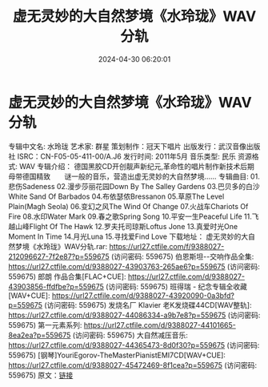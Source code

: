 ﻿---
title: 虚无灵妙的大自然梦境《水玲珑》WAV分轨
date: 2024-04-30 06:20:01
categories: 古典音乐、新世纪、纯音雅乐
tags: 纯音雅乐
---
# 虚无灵妙的大自然梦境《水玲珑》WAV分轨

专辑中文名: 水玲珑
艺术家: 群星
策划制作：冠天下唱片
出版发行：武汉音像出版社
ISRC：CN-F05-05-411-00/A.J6
发行时间: 2011年5月
音乐类型: 民乐
资源格式: WAV
专辑介绍：
德国黑胶CD开创靓声新纪元,革命性的唱片制作新技术后期母带德国精致　　谜一般的音乐，营造出虚无灵妙的大自然梦境……
专辑曲目:
01.悲伤Sadeness
02.漫步莎丽花园Down By The Salley Gardens
03.巴贝多的白沙White Sand Of Barbados
04.布依瑟侬Bressanon
05.草原The Level Plain(Magh Seola)
06.变幻之风The Wind Of Change
07.火战车Chariots Of Fire
08.水印Water Mark
09.春之歌Spring Song
10.平安一生Peaceful Life
11.飞越山峰Flight Of The Hawk
12.罗夫托司琼斯Loftus Jone
13.真爱时光One Moment In Time
14.月光Luna
15.寻找爱Find Love
下载地址：
虚无灵妙的大自然梦境《水玲珑》WAV分轨.rar: https://url27.ctfile.com/f/9388027-212096627-7f2e87?p=559675
(访问密码: 559675)
伯恩斯坦--交响作品全集: https://url27.ctfile.com/d/9388027-43903763-265ae6?p=559675
(访问密码: 559675)
郎朗 作品合集[FLAC+CUE]: https://url27.ctfile.com/d/9388027-43903856-ffdfbe?p=559675
(访问密码: 559675)
班得瑞 - 纪念专辑全收藏[WAV+CUE]: https://url27.ctfile.com/d/9388027-43920090-0a3bfd?p=559675
(访问密码: 559675)
发烧名厂 Klavier 老K发烧碟44CD[WAV整轨]: https://url27.ctfile.com/d/9388027-44086334-a9b7e8?p=559675
(访问密码: 559675)
第一元素系列: https://url27.ctfile.com/d/9388027-44101665-8ea2ea?p=559675
(访问密码: 559675)
大自然减压音乐: https://url27.ctfile.com/d/9388027-44365473-8d0f30?p=559675
(访问密码: 559675)
[钢琴]YouriEgorov-TheMasterPianistEMI7CD[WAV+CUE]: https://url27.ctfile.com/d/9388027-45472469-8f1cea?p=559675
(访问密码: 559675)
原文：[链接](https://blog.sina.com.cn/s/blog_1647c7e76010315en.html)